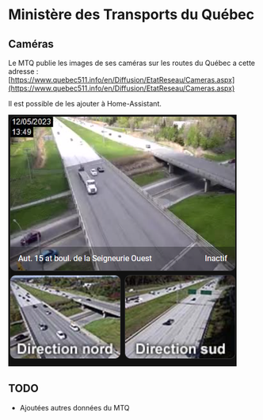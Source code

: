 # Ministère des Transports du Québec

## Caméras

Le MTQ publie les images de ses caméras sur les routes du Québec a cette adresse : [https://www.quebec511.info/en/Diffusion/EtatReseau/Cameras.aspx](https://www.quebec511.info/en/Diffusion/EtatReseau/Cameras.aspx)

Il est possible de les ajouter à Home-Assistant.

![Caméra](camera/camera.png)

## TODO

- Ajoutées autres données du MTQ
